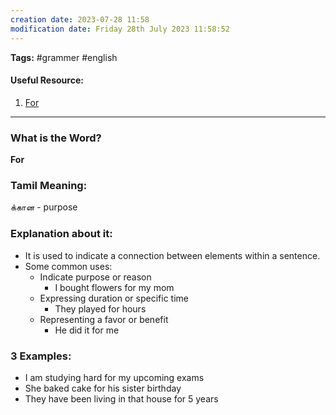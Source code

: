 ```yaml
---
creation date: 2023-07-28 11:58
modification date: Friday 28th July 2023 11:58:52
---
```


**Tags:** #grammer #english 

#### Useful Resource:
1. [For](https://dictionary.cambridge.org/grammar/british-grammar/for)

--------------------------------------

### What is the Word?

**For**


### Tamil Meaning:

க்கான - purpose

### Explanation about it:

* It is used to indicate a connection between elements within a sentence.
* Some common uses:
	* Indicate purpose or reason
		* I bought flowers for my mom
	* Expressing duration or specific time
		* They played for hours
	* Representing a favor or benefit
		* He did it for me

### 3 Examples:

* I am studying hard for my upcoming exams
* She baked cake for his sister birthday
* They have been living in that house for 5 years


